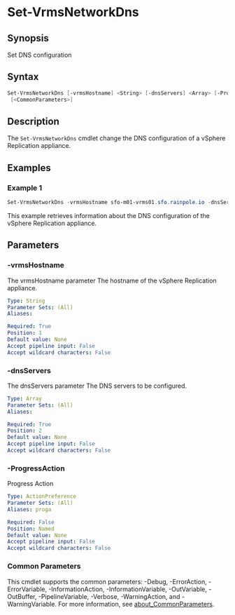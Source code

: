 # Set-VrmsNetworkDns

## Synopsis

Set DNS configuration

## Syntax

```powershell
Set-VrmsNetworkDns [-vrmsHostname] <String> [-dnsServers] <Array> [-ProgressAction <ActionPreference>]
 [<CommonParameters>]
```

## Description

The `Set-VrmsNetworkDns` cmdlet change the DNS configuration of a vSphere Replication appliance.

## Examples

### Example 1

```powershell
Set-VrmsNetworkDns -vrmsHostname sfo-m01-vrms01.sfo.rainpole.io -dnsServers "172.18.95.4","172.18.95.5"
```

This example retrieves information about the DNS configuration of the vSphere Replication appliance.

## Parameters

### -vrmsHostname

The vrmsHostname parameter The hostname of the vSphere Replication appliance.

```yaml
Type: String
Parameter Sets: (All)
Aliases:

Required: True
Position: 1
Default value: None
Accept pipeline input: False
Accept wildcard characters: False
```

### -dnsServers

The dnsServers parameter The DNS servers to be configured.

```yaml
Type: Array
Parameter Sets: (All)
Aliases:

Required: True
Position: 2
Default value: None
Accept pipeline input: False
Accept wildcard characters: False
```

### -ProgressAction

Progress Action

```yaml
Type: ActionPreference
Parameter Sets: (All)
Aliases: proga

Required: False
Position: Named
Default value: None
Accept pipeline input: False
Accept wildcard characters: False
```

### Common Parameters

This cmdlet supports the common parameters: -Debug, -ErrorAction, -ErrorVariable, -InformationAction, -InformationVariable, -OutVariable, -OutBuffer, -PipelineVariable, -Verbose, -WarningAction, and -WarningVariable. For more information, see [about_CommonParameters](http://go.microsoft.com/fwlink/?LinkID=113216).
